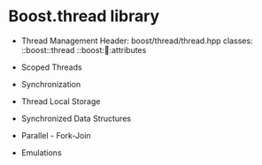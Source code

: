 Boost.thread library
====================

- Thread Management
    Header: boost/thread/thread.hpp
    classes:
        ::boost::thread
        ::boost::thread::attributes

- Scoped Threads

- Synchronization

- Thread Local Storage

- Synchronized Data Structures

- Parallel - Fork-Join

- Emulations

